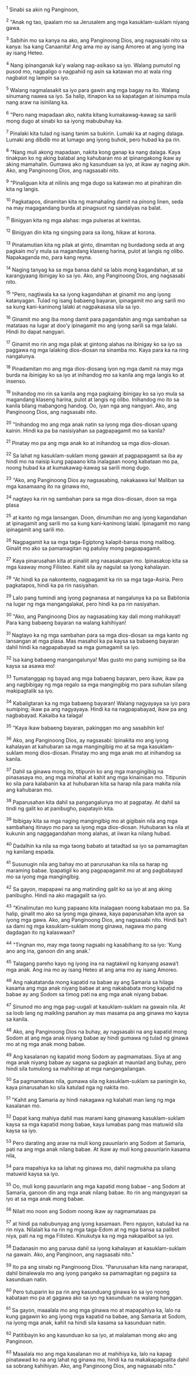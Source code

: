 <sup>1</sup>
Sinabi sa akin ng Panginoon, 

<sup>2</sup>
"Anak ng tao, ipaalam mo sa Jerusalem ang mga kasuklam-suklam niyang gawa. 

<sup>3</sup>
Sabihin mo sa kanya na ako, ang Panginoong Dios, ang nagsasabi nito sa kanya: Isa kang Canaanita! Ang ama mo ay isang Amoreo at ang iyong ina ay isang Heteo. 

<sup>4</sup>
Nang ipinanganak kaʼy walang nag-asikaso sa iyo. Walang pumutol ng pusod mo, nagpaligo o nagpahid ng asin sa katawan mo at wala ring nagbalot ng lampin sa iyo. 

<sup>5</sup>
Walang nagmalasakit sa iyo para gawin ang mga bagay na ito. Walang sinumang naawa sa iyo. Sa halip, itinapon ka sa kapatagan at isinumpa mula nang araw na isinilang ka. 

<sup>6</sup>
"Pero nang mapadaan ako, nakita kitang kumakawag-kawag sa sarili mong dugo at sinabi ko sa iyong mabubuhay ka. 

<sup>7</sup>
Pinalaki kita tulad ng isang tanim sa bukirin. Lumaki ka at naging dalaga. Lumaki ang dibdib mo at lumago ang iyong buhok, pero hubad ka pa rin. 

<sup>8</sup>
"Nang muli akong mapadaan, nakita kong ganap ka nang dalaga. Kaya tinakpan ko ng aking balabal ang kahubaran mo at ipinangakong ikaw ay aking mamahalin. Gumawa ako ng kasunduan sa iyo, at ikaw ay naging akin. Ako, ang Panginoong Dios, ang nagsasabi nito. 

<sup>9</sup>
"Pinaliguan kita at nilinis ang mga dugo sa katawan mo at pinahiran din kita ng langis. 

<sup>10</sup>
Pagkatapos, dinamitan kita ng mamahaling damit na pinong linen, seda na may magagandang burda at pinagsuot ng sandalyas na balat. 

<sup>11</sup>
Binigyan kita ng mga alahas: mga pulseras at kwintas. 

<sup>12</sup>
Binigyan din kita ng singsing para sa ilong, hikaw at korona. 

<sup>13</sup>
Pinalamutian kita ng pilak at ginto, dinamitan ng burdadong seda at ang pagkain moʼy mula sa magandang klaseng harina, pulot at langis ng olibo. Napakaganda mo, para kang reyna. 

<sup>14</sup>
Naging tanyag ka sa mga bansa dahil sa labis mong kagandahan, at sa karangyaang ibinigay ko sa iyo. Ako, ang Panginoong Dios, ang nagsasabi nito. 

<sup>15</sup>
"Pero, nagtiwala ka sa iyong kagandahan at ginamit mo ang iyong katanyagan. Tulad ng isang babaeng bayaran, ipinagamit mo ang sarili mo sa kung kani-kaninong lalaki at nagpakasasa sila sa iyo. 

<sup>16</sup>
Ginamit mo ang iba mong damit para pagandahin ang mga sambahan sa matataas na lugar at dooʼy ipinagamit mo ang iyong sarili sa mga lalaki. Hindi ito dapat nangyari. 

<sup>17</sup>
Ginamit mo rin ang mga pilak at gintong alahas na ibinigay ko sa iyo sa paggawa ng mga lalaking dios-diosan na sinamba mo. Kaya para ka na ring nangalunya. 

<sup>18</sup>
Pinadamitan mo ang mga dios-diosang iyon ng mga damit na may mga burda na ibinigay ko sa iyo at inihandog mo sa kanila ang mga langis ko at insenso. 

<sup>19</sup>
Inihandog mo rin sa kanila ang mga pagkaing ibinigay ko sa iyo mula sa magandang klaseng harina, pulot at langis ng olibo. Inihandog mo ito sa kanila bilang mabangong handog. Oo, iyan nga ang nangyari. Ako, ang Panginoong Dios, ang nagsasabi nito. 

<sup>20</sup>
"Inihandog mo ang mga anak natin sa iyong mga dios-diosan upang kainin. Hindi ka pa ba nasisiyahan sa pagpapagamit mo sa kanila? 

<sup>21</sup>
Pinatay mo pa ang mga anak ko at inihandog sa mga dios-diosan. 

<sup>22</sup>
Sa lahat ng kasuklam-suklam mong gawain at pagpapagamit sa iba ay hindi mo na naisip kung papaano kita inalagaan noong kabataan mo pa, noong hubad ka at kumakawag-kawag sa sarili mong dugo. 

<sup>23</sup>
"Ako, ang Panginoong Dios ay nagsasabing, nakakaawa ka! Maliban sa mga kasamaang ito na ginawa mo, 

<sup>24</sup>
nagtayo ka rin ng sambahan para sa mga dios-diosan, doon sa mga plasa 

<sup>25</sup>
at kanto ng mga lansangan. Doon, dinumihan mo ang iyong kagandahan at ipinagamit ang sarili mo sa kung kani-kaninong lalaki. Ipinagamit mo nang ipinagamit ang sarili mo. 

<sup>26</sup>
Nagpagamit ka sa mga taga-Egiptong kalapit-bansa mong malibog. Ginalit mo ako sa pamamagitan ng patuloy mong pagpapagamit. 

<sup>27</sup>
Kaya pinarusahan kita at pinaliit ang nasasakupan mo. Ipinasakop kita sa mga kaaway mong Filisteo. Kahit sila ay nagulat sa iyong kahalayan. 

<sup>28</sup>
"At hindi ka pa nakontento, nagpagamit ka rin sa mga taga-Asiria. Pero pagkatapos, hindi ka pa rin nasiyahan. 

<sup>29</sup>
Lalo pang tumindi ang iyong pagnanasa at nangalunya ka pa sa Babilonia na lugar ng mga mangangalakal, pero hindi ka pa rin nasiyahan. 

<sup>30</sup>
"Ako, ang Panginoong Dios ay nagsasabing kay dali mong mahikayat! Para kang babaeng bayaran na walang kahihiyan! 

<sup>31</sup>
Nagtayo ka ng mga sambahan para sa mga dios-diosan sa mga kanto ng lansangan at mga plasa. Mas masahol ka pa kaysa sa babaeng bayaran dahil hindi ka nagpapabayad sa mga gumagamit sa iyo. 

<sup>32</sup>
Isa kang babaeng mangangalunya! Mas gusto mo pang sumiping sa iba kaysa sa asawa mo! 

<sup>33</sup>
Tumatanggap ng bayad ang mga babaeng bayaran, pero ikaw, ikaw pa ang nagbibigay ng mga regalo sa mga mangingibig mo para suhulan silang makipagtalik sa iyo. 

<sup>34</sup>
Kabaligtaran ka ng mga babaeng bayaran! Walang nagyayaya sa iyo para sumiping; ikaw pa ang nagyayaya. Hindi ka na nagpapabayad, ikaw pa ang nagbabayad. Kakaiba ka talaga! 

<sup>35</sup>
"Kaya ikaw babaeng bayaran, pakinggan mo ang sasabihin ko! 

<sup>36</sup>
Ako, ang Panginoong Dios, ay nagsasabi: Ipinakita mo ang iyong kahalayan at kahubaran sa mga mangingibig mo at sa mga kasuklam-suklam mong dios-diosan. Pinatay mo ang mga anak mo at inihandog sa kanila. 

<sup>37</sup>
Dahil sa ginawa mong ito, titipunin ko ang mga mangingibig na pinasasaya mo, ang mga minahal at kahit ang mga kinainisan mo. Titipunin ko sila para kalabanin ka at huhubaran kita sa harap nila para makita nila ang kahubaran mo. 

<sup>38</sup>
Paparusahan kita dahil sa pangangalunya mo at pagpatay. At dahil sa tindi ng galit ko at panibugho, papatayin kita. 

<sup>39</sup>
Ibibigay kita sa mga naging mangingibig mo at gigibain nila ang mga sambahang itinayo mo para sa iyong mga dios-diosan. Huhubaran ka nila at kukunin ang naggagandahan mong alahas, at iiwan ka nilang hubad. 

<sup>40</sup>
Dadalhin ka nila sa mga taong babato at tatadtad sa iyo sa pamamagitan ng kanilang espada. 

<sup>41</sup>
Susunugin nila ang bahay mo at parurusahan ka nila sa harap ng maraming babae. Ipapatigil ko ang pagpapagamit mo at ang pagbabayad mo sa iyong mga mangingibig. 

<sup>42</sup>
Sa gayon, mapapawi na ang matinding galit ko sa iyo at ang aking panibugho. Hindi na ako magagalit sa iyo. 

<sup>43</sup>
"Kinalimutan mo kung papaano kita inalagaan noong kabataan mo pa. Sa halip, ginalit mo ako sa iyong mga ginawa, kaya paparusahan kita ayon sa iyong mga gawa. Ako, ang Panginoong Dios, ang nagsasabi nito. Hindi baʼt sa dami ng mga kasuklam-suklam mong ginawa, nagawa mo pang dagdagan ito ng kalaswaan? 

<sup>44</sup>
"Tingnan mo, may mga taong nagsabi ng kasabihang ito sa iyo: 'Kung ano ang ina, ganoon din ang anak.' 

<sup>45</sup>
Talagang pareho kayo ng iyong ina na nagtakwil ng kanyang asawaʼt mga anak. Ang ina mo ay isang Heteo at ang ama mo ay isang Amoreo. 

<sup>46</sup>
Ang nakatatanda mong kapatid na babae ay ang Samaria sa hilaga kasama ang mga anak niyang babae at ang nakababata mong kapatid na babae ay ang Sodom sa timog pati na ang mga anak niyang babae. 

<sup>47</sup>
Sinunod mo ang mga pag-uugali at kasuklam-suklam na gawain nila. At sa loob lang ng maikling panahon ay mas masama pa ang ginawa mo kaysa sa kanila. 

<sup>48</sup>
Ako, ang Panginoong Dios na buhay, ay nagsasabi na ang kapatid mong Sodom at ang mga anak niyang babae ay hindi gumawa ng tulad ng ginawa mo at ng mga anak mong babae. 

<sup>49</sup>
Ang kasalanan ng kapatid mong Sodom ay pagmamataas. Siya at ang mga anak niyang babae ay sagana sa pagkain at maunlad ang buhay, pero hindi sila tumulong sa mahihirap at mga nangangailangan. 

<sup>50</sup>
Sa pagmamataas nila, gumawa sila ng kasuklam-suklam sa paningin ko, kaya pinarusahan ko sila katulad nga ng nakita mo. 

<sup>51</sup>
"Kahit ang Samaria ay hindi nakagawa ng kalahati man lang ng mga kasalanan mo. 

<sup>52</sup>
Dapat kang mahiya dahil mas marami kang ginawang kasuklam-suklam kaysa sa mga kapatid mong babae, kaya lumabas pang mas matuwid sila kaysa sa iyo. 

<sup>53</sup>
Pero darating ang araw na muli kong pauunlarin ang Sodom at Samaria, pati na ang mga anak nilang babae. At ikaw ay muli kong pauunlarin kasama nila, 

<sup>54</sup>
para mapahiya ka sa lahat ng ginawa mo, dahil nagmukha pa silang matuwid kaysa sa iyo. 

<sup>55</sup>
Oo, muli kong pauunlarin ang mga kapatid mong babae – ang Sodom at Samaria, ganoon din ang mga anak nilang babae. Ito rin ang mangyayari sa iyo at sa mga anak mong babae. 

<sup>56</sup>
Nilait mo noon ang Sodom noong ikaw ay nagmamataas pa 

<sup>57</sup>
at hindi pa nabubunyag ang iyong kasamaan. Pero ngayon, katulad ka na rin niya. Nilalait ka na rin ng mga taga-Edom at ng mga bansa sa palibot niya, pati na ng mga Filisteo. Kinukutya ka ng mga nakapalibot sa iyo. 

<sup>58</sup>
Dadanasin mo ang parusa dahil sa iyong kahalayan at kasuklam-suklam na gawain. Ako, ang Panginoon, ang nagsasabi nito." 

<sup>59</sup>
Ito pa ang sinabi ng Panginoong Dios. "Parurusahan kita nang nararapat, dahil binalewala mo ang iyong pangako sa pamamagitan ng pagsira sa kasunduan natin. 

<sup>60</sup>
Pero tutuparin ko pa rin ang kasunduang ginawa ko sa iyo noong kabataan mo pa at gagawa ako sa iyo ng kasunduan na walang hanggan. 

<sup>61</sup>
Sa gayon, maaalala mo ang mga ginawa mo at mapapahiya ka, lalo na kung gagawin ko ang iyong mga kapatid na babae, ang Samaria at Sodom, na iyong mga anak, kahit na hindi sila kasama sa kasunduan natin. 

<sup>62</sup>
Patitibayin ko ang kasunduan ko sa iyo, at malalaman mong ako ang Panginoon. 

<sup>63</sup>
Maaalala mo ang mga kasalanan mo at mahihiya ka, lalo na kapag pinatawad ko na ang lahat ng ginawa mo, hindi ka na makakapagsalita dahil sa sobrang kahihiyan. Ako, ang Panginoong Dios, ang nagsasabi nito."